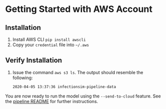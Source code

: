 # Getting Started with AWS Account

## Installation

1. Install AWS CLI
    `pip install awscli`
2. Copy your `credential` file into `~/.aws`

## Verify Installation

1. Issue the command `aws s3 ls`. The output should resemble the following:

    `2020-04-05 13:37:36 infectionsim-pipeline-data`

You are now ready to run the model using the `--send-to-cloud` feature. See the [pipeline README](README_PIPELINE.md) for further instructions.
